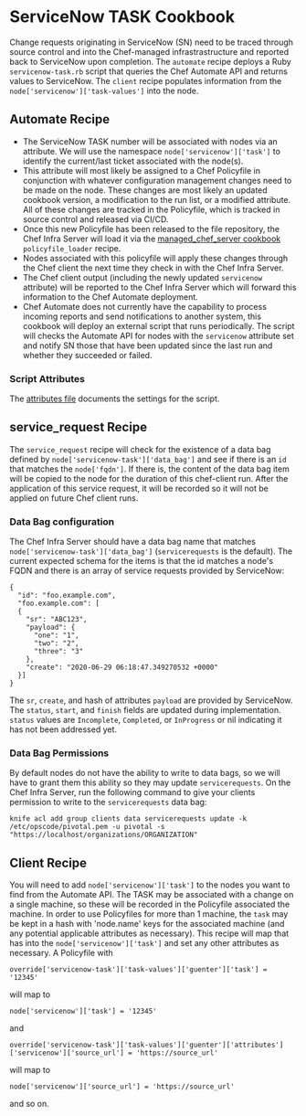 # ServiceNow TASK Cookbook

Change requests originating in ServiceNow (SN) need to be traced through source control and into the Chef-managed infrastrastructure and reported back to ServiceNow upon completion. The `automate` recipe deploys a Ruby `servicenow-task.rb` script that queries the Chef Automate API and returns values to ServiceNow. The `client` recipe populates information from the `node['servicenow']['task-values']` into the node.

## Automate Recipe
  * The ServiceNow TASK number will be associated with nodes via an attribute. We will use the namespace `node['servicenow']['task']` to identify the current/last ticket associated with the node(s).
  * This attribute will most likely be assigned to a Chef Policyfile in conjunction with whatever configuration management changes need to be made on the node. These changes are most likely an updated cookbook version, a modification to the run list, or a modified attribute. All of these changes are tracked in the Policyfile, which is tracked in source control and released via CI/CD.
  * Once this new Policyfile has been released to the file repository, the Chef Infra Server will load it via the [managed_chef_server cookbook](https://github.com/mattray/managed_chef_server-cookbook) `policyfile_loader` recipe.
  * Nodes associated with this policyfile will apply these changes through the Chef client the next time they check in with the Chef Infra Server.
  * The Chef client output (including the newly updated `servicenow` attribute) will be reported to the Chef Infra Server which will forward this information to the Chef Automate deployment.
  * Chef Automate does not currently have the capability to process incoming reports and send notifications to another system, this cookbook will deploy an external script that runs periodically. The script will checks the Automate API for nodes with the `servicenow` attribute set and notify SN those that have been updated since the last run and whether they succeeded or failed.

### Script Attributes

The [attributes file](attributes/default.rb) documents the settings for the script.

## service_request Recipe

The `service_request` recipe will check for the existence of a data bag defined by `node['servicenow-task']['data_bag']` and see if there is an `id` that matches the `node['fqdn']`. If there is, the content of the data bag item will be copied to the node for the duration of this chef-client run. After the application of this service request, it will be recorded so it will not be applied on future Chef client runs.

### Data Bag configuration

The Chef Infra Server should have a data bag name that matches `node['servicenow-task']['data_bag']` (`servicerequests` is the default). The current expected schema for the items is that the id matches a node's FQDN and there is an array of service requests provided by ServiceNow:
```
{
  "id": "foo.example.com",
  "foo.example.com": [
  {
    "sr": "ABC123",
    "payload": {
      "one": "1",
      "two": "2",
      "three": "3"
    },
    "create": "2020-06-29 06:18:47.349270532 +0000"
  }]
}
```

The `sr`, `create`, and hash of attributes `payload` are provided by ServiceNow. The `status`, `start`, and `finish` fields are updated during implementation. `status` values are `Incomplete`, `Completed`, or `InProgress` or nil indicating it has not been addressed yet.

### Data Bag Permissions

By default nodes do not have the ability to write to data bags, so we will have to grant them this ability so they may update `servicerequests`. On the Chef Infra Server, run the following command to give your clients permission to write to the `servicerequests` data bag:
```
knife acl add group clients data servicerequests update -k /etc/opscode/pivotal.pem -u pivotal -s "https://localhost/organizations/ORGANIZATION"
```

## Client Recipe

You will need to add `node['servicenow']['task']` to the nodes you want to find from the Automate API. The TASK may be associated with a change on a single machine, so these will be recorded in the Policyfile associated the machine. In order to use Policyfiles for more than 1 machine, the `task` may be kept in a hash with 'node.name' keys for the associated machine (and any potential applicable attributes as necessary). This recipe will map that has into the `node['servicenow']['task']` and set any other attributes as necessary. A Policyfile with

    override['servicenow-task']['task-values']['guenter']['task'] = '12345'

will map to

    node['servicenow']['task'] = '12345'

and

    override['servicenow-task']['task-values']['guenter']['attributes']['servicenow']['source_url'] = 'https://source_url'

will map to

    node['servicenow']['source_url'] = 'https://source_url'

and so on.
